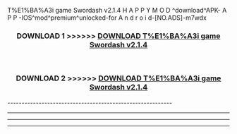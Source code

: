  T%E1%BA%A3i game Swordash v2.1.4 H A P P Y M O D ^download^APK- A P P -IOS^mod^premium^unlocked-for A n d r o i d-[NO.ADS]-m7wdx



<div align="center">

<h3>DOWNLOAD 1 >>>>>> <a href="https://en-mod.web.app/?en= T%E1%BA%A3i game Swordash v2.1.4">DOWNLOAD T%E1%BA%A3i game Swordash v2.1.4 </a></h3><br>

<h3>DOWNLOAD 2 >>>>>> <a href="https://en-mod.web.app/?en= T%E1%BA%A3i game Swordash v2.1.4">DOWNLOAD T%E1%BA%A3i game Swordash v2.1.4 </a></h3>

</div>
----------------------------------------------------------

----------------------------------------------------------

----------------------------------------------------------

----------------------------------------------------------



